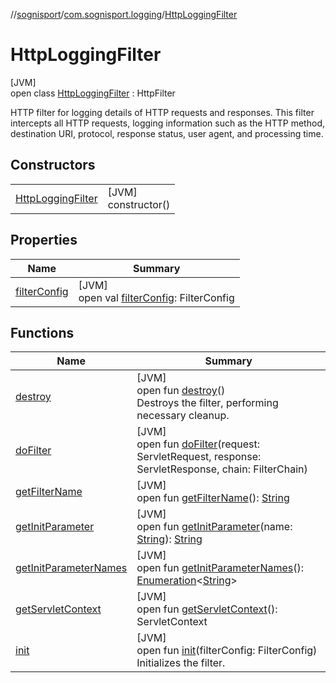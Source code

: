 //[sognisport](../../../index.md)/[com.sognisport.logging](../index.md)/[HttpLoggingFilter](index.md)

# HttpLoggingFilter

[JVM]\
open class [HttpLoggingFilter](index.md) : HttpFilter

HTTP filter for logging details of HTTP requests and responses. This filter intercepts all HTTP requests, logging information such as the HTTP method, destination URI, protocol, response status, user agent, and processing time.

## Constructors

| | |
|---|---|
| [HttpLoggingFilter](-http-logging-filter.md) | [JVM]<br>constructor() |

## Properties

| Name | Summary |
|---|---|
| [filterConfig](../-custom-request-logging-filter/index.md#1255613917%2FProperties%2F1511606574) | [JVM]<br>open val [filterConfig](../-custom-request-logging-filter/index.md#1255613917%2FProperties%2F1511606574): FilterConfig |

## Functions

| Name | Summary |
|---|---|
| [destroy](destroy.md) | [JVM]<br>open fun [destroy](destroy.md)()<br>Destroys the filter, performing necessary cleanup. |
| [doFilter](../-custom-request-logging-filter/index.md#-1767447681%2FFunctions%2F1511606574) | [JVM]<br>open fun [doFilter](../-custom-request-logging-filter/index.md#-1767447681%2FFunctions%2F1511606574)(request: ServletRequest, response: ServletResponse, chain: FilterChain) |
| [getFilterName](../-custom-request-logging-filter/index.md#-1016510134%2FFunctions%2F1511606574) | [JVM]<br>open fun [getFilterName](../-custom-request-logging-filter/index.md#-1016510134%2FFunctions%2F1511606574)(): [String](https://docs.oracle.com/javase/8/docs/api/java/lang/String.html) |
| [getInitParameter](../-custom-request-logging-filter/index.md#-763123953%2FFunctions%2F1511606574) | [JVM]<br>open fun [getInitParameter](../-custom-request-logging-filter/index.md#-763123953%2FFunctions%2F1511606574)(name: [String](https://docs.oracle.com/javase/8/docs/api/java/lang/String.html)): [String](https://docs.oracle.com/javase/8/docs/api/java/lang/String.html) |
| [getInitParameterNames](../-custom-request-logging-filter/index.md#1300092574%2FFunctions%2F1511606574) | [JVM]<br>open fun [getInitParameterNames](../-custom-request-logging-filter/index.md#1300092574%2FFunctions%2F1511606574)(): [Enumeration](https://docs.oracle.com/javase/8/docs/api/java/util/Enumeration.html)&lt;[String](https://docs.oracle.com/javase/8/docs/api/java/lang/String.html)&gt; |
| [getServletContext](../-custom-request-logging-filter/index.md#-893877853%2FFunctions%2F1511606574) | [JVM]<br>open fun [getServletContext](../-custom-request-logging-filter/index.md#-893877853%2FFunctions%2F1511606574)(): ServletContext |
| [init](init.md) | [JVM]<br>open fun [init](init.md)(filterConfig: FilterConfig)<br>Initializes the filter. |
